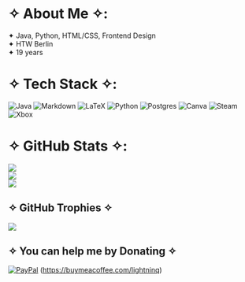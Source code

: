 # ✧ About Me ✧:
✦ Java, Python, HTML/CSS, Frontend Design<br>✦ HTW Berlin<br>✦ 19 years


# ✧ Tech Stack ✧:
![Java](https://img.shields.io/badge/java-%23ED8B00.svg?style=flat-square&logo=openjdk&logoColor=white) ![Markdown](https://img.shields.io/badge/markdown-%23000000.svg?style=flat-square&logo=markdown&logoColor=white) ![LaTeX](https://img.shields.io/badge/latex-%23008080.svg?style=flat-square&logo=latex&logoColor=white) ![Python](https://img.shields.io/badge/python-3670A0?style=flat-square&logo=python&logoColor=ffdd54) ![Postgres](https://img.shields.io/badge/postgres-%23316192.svg?style=flat-square&logo=postgresql&logoColor=white) ![Canva](https://img.shields.io/badge/Canva-%2300C4CC.svg?style=flat-square&logo=Canva&logoColor=white) ![Steam](https://img.shields.io/badge/steam-%23000000.svg?style=flat-square&logo=steam&logoColor=white) ![Xbox](https://img.shields.io/badge/xbox-%23107C10.svg?style=flat-square&logo=xbox&logoColor=white)
# ✧ GitHub Stats ✧:
![](https://github-readme-stats.vercel.app/api?username=Amelie005&theme=blue_navy&hide_border=true&include_all_commits=false&count_private=false)<br/>
![](https://nirzak-streak-stats.vercel.app/?user=Amelie005&theme=blue_navy&hide_border=true)<br/>
![](https://github-readme-stats.vercel.app/api/top-langs/?username=Amelie005&theme=blue_navy&hide_border=true&include_all_commits=false&count_private=false&layout=compact)

## ✧ GitHub Trophies ✧
![](https://github-profile-trophy.vercel.app/?username=Amelie005&theme=blue_navy&no-frame=false&no-bg=true&margin-w=4)

  ## ✧ You can help me by Donating ✧
  [![PayPal](https://img.shields.io/badge/PayPal-00457C?style=for-the-badge&logo=paypal&logoColor=white)](https://paypal.me/AmelieDzierzawa) 
  (https://buymeacoffee.com/lightninq)

  
